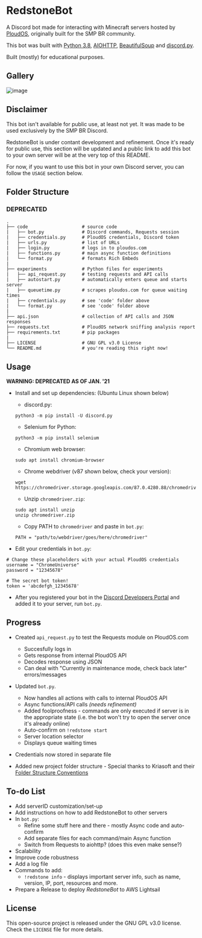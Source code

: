 # RedstoneBot

A Discord bot made for interacting with Minecraft servers hosted by [PloudOS](https://ploudos.com/), originally built for the SMP BR community.

This bot was built with [Python 3.8](http://python.org/), [AIOHTTP](https://docs.aiohttp.org/en/stable/), [BeautifulSoup](https://www.crummy.com/software/BeautifulSoup/bs4/doc/) and [discord.py](https://github.com/Rapptz/discord.py).

Built (mostly) for educational purposes.

## Gallery

![image](https://i.postimg.cc/vm24YCqR/redstone2-1.png)

## Disclaimer

This bot isn't available for public use, at least not yet. It was made to be used exclusively by the SMP BR Discord.

RedstoneBot is under contant development and refinement. Once it's ready for public use, this section will be updated and a public link to add this bot to your own server will be at the very top of this README.

For now, if you want to use this bot in your own Discord server, you can follow the `USAGE` section below.

## Folder Structure 

### DEPRECATED

```
.
├── code                    # source code
|   ├── bot.py              # Discord commands, Requests session
|   ├── credentials.py      # PloudOS credentials, Discord token
|   ├── urls.py             # list of URLs
|   ├── login.py            # logs in to ploudos.com
|   ├── functions.py        # main async function definitions
|   └── format.py           # formats Rich Embeds
|
├── experiments             # Python files for experiments
|   ├── api_request.py      # testing requests and API calls
|   ├── autostart.py        # automatically enters queue and starts server
|   ├── queuetime.py        # scrapes ploudos.com for queue waiting times
|   ├── credentials.py      # see 'code' folder above
|   └── format.py           # see 'code' folder above
|
├── api.json                # collection of API calls and JSON responses
├── requests.txt            # PloudOS network sniffing analysis report
├── requirements.txt        # pip packages
|
├── LICENSE                 # GNU GPL v3.0 License
└── README.md               # you're reading this right now!
```


## Usage

**WARNING: DEPRECATED AS OF JAN. '21**

* Install and set up dependencies: (Ubuntu Linux shown below)
  * discord.py:

  ```
  python3 -m pip install -U discord.py
  ```

  * Selenium for Python:

  ```
  python3 -m pip install selenium
  ```

  * Chromium web browser:

  ```
  sudo apt install chromium-browser
  ```

  * Chrome webdriver (v87 shown below, check your version):

  ```
  wget https://chromedriver.storage.googleapis.com/87.0.4280.88/chromedriver_linux64.zip
  ```
  * Unzip `chromedriver.zip`:

  ```
  sudo apt install unzip
  unzip chromedriver.zip
  ```

  * Copy PATH to `chromedriver` and paste in `bot.py`:

  ```
  PATH = "path/to/webdriver/goes/here/chromedriver"
  ```

* Edit your credentials in `bot.py`:
```
# Change these placeholders with your actual PloudOS credentials
username = "ChromeUniverse"
password = "12345678"

# The secret bot token!
token = 'abcdefgh_12345678'
```

* After you registered your bot in the [Discord Developers Portal](https://discord.com/developers/applications) and added it to your server, run `bot.py`.

## Progress

* Created `api_request.py` to test the Requests module on PloudOS.com
  * Succesfully logs in
  * Gets response from internal PloudOS API
  * Decodes response using JSON
  * Can deal with "Currently in maintenance mode, check back later" errors/messages

* Updated `bot.py`.
  * Now handles all actions with calls to internal PloudOS API
  * Async functions/API calls _(needs refinement)_
  * Added foolproofness - commands are only executed if server is in the appropriate state (i.e. the bot won't try to open the server once it's already online)
  * Auto-confirm on `!redstone start`
  * Server location selector
  * Displays queue waiting times

* Credentials now stored in separate file

* Added new project folder structure - Special thanks to Kriasoft and their [Folder Structure Conventions](https://github.com/KriaSoft/Folder-Structure-Conventions)


## To-do List

* Add serverID customization/set-up
* Add instructions on how to add RedstoneBot to other servers
* In `bot.py`:
  * Refine some stuff here and there - mostly Async code and auto-confirm
  * Add separate files for each command/main Async function
  * Switch from Requests to aiohttp? (does this even make sense?)
* Scalability
* Improve code robustness
* Add a log file
* Commands to add:
  * `!redstone info` - displays important server info, such as name, version, IP, port, resources and more.
* Prepare a Release to deploy *RedstoneBot* to AWS Lightsail


## License

This open-source project is released under the GNU GPL v3.0 license. Check the `LICENSE` file for more details.
